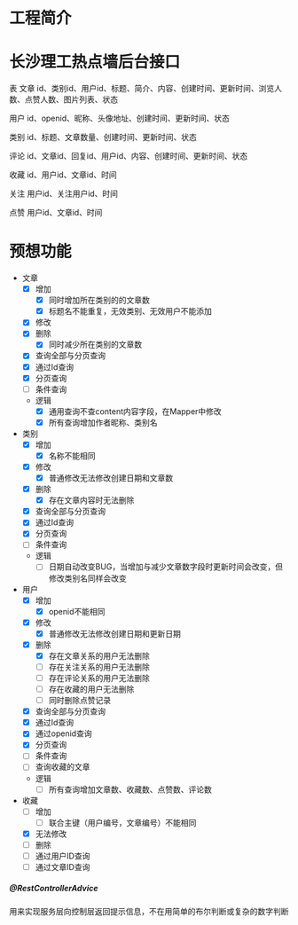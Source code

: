 # 工程简介
# 长沙理工热点墙后台接口

表
文章
id、类别id、用户id、标题、简介、内容、创建时间、更新时间、浏览人数、点赞人数、图片列表、状态

用户
id、openid、昵称、头像地址、创建时间、更新时间、状态

类别
id、标题、文章数量、创建时间、更新时间、状态

评论
id、文章id、回复id、用户id、内容、创建时间、更新时间、状态

收藏
id、用户id、文章id、时间

关注
用户id、关注用户id、时间

点赞
用户id、文章id、时间

# 预想功能
- 文章
    - [X] 增加
        - [X] 同时增加所在类别的的文章数
        - [X] 标题名不能重复，无效类别、无效用户不能添加
    - [x] 修改
    - [x] 删除
        - [X] 同时减少所在类别的文章数
    - [x] 查询全部与分页查询
    - [X] 通过Id查询
    - [X] 分页查询
    - [ ] 条件查询
    - 逻辑
        - [X] 通用查询不查content内容字段，在Mapper中修改
        - [X] 所有查询增加作者昵称、类别名
- 类别
    - [X] 增加
        - [X] 名称不能相同
    - [X] 修改
        - [X] 普通修改无法修改创建日期和文章数
    - [X] 删除
        - [X] 存在文章内容时无法删除
    - [X] 查询全部与分页查询
    - [X] 通过Id查询
    - [X] 分页查询
    - [ ] 条件查询
    - 逻辑
        - [ ] 日期自动改变BUG，当增加与减少文章数字段时更新时间会改变，但修改类别名同样会改变
- 用户
    - [X] 增加
        - [X] openid不能相同
    - [X] 修改
        - [X] 普通修改无法修改创建日期和更新日期
    - [X] 删除
        - [X] 存在文章关系的用户无法删除
        - [ ] 存在关注关系的用户无法删除
        - [ ] 存在评论关系的用户无法删除
        - [ ] 存在收藏的用户无法删除
        - [ ] 同时删除点赞记录
    - [X] 查询全部与分页查询
    - [X] 通过Id查询
    - [X] 通过openid查询
    - [X] 分页查询
    - [ ] 条件查询
    - [ ] 查询收藏的文章
    - 逻辑
        - [ ] 所有查询增加文章数、收藏数、点赞数、评论数
- 收藏
    - [ ] 增加
        - [ ] 联合主键（用户编号，文章编号）不能相同
    - [X] 无法修改
    - [ ] 删除
    - [ ] 通过用户ID查询
    - [ ] 通过文章ID查询
 
##### @RestControllerAdvice
用来实现服务层向控制层返回提示信息，不在用简单的布尔判断或复杂的数字判断